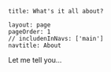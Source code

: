 ```
title: What's it all about?

layout: page
pageOrder: 1
// includenInNavs: ['main']
navtitle: About
```

Let me tell you...